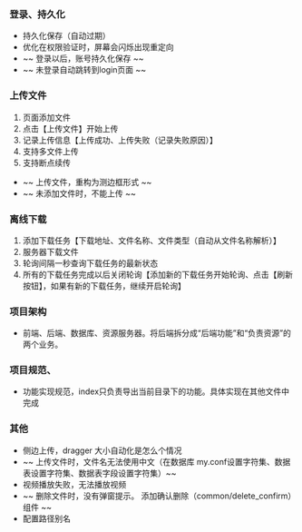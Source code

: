 
### 登录、持久化
- 持久化保存（自动过期）
- 优化在权限验证时，屏幕会闪烁出现重定向
- ~~ 登录以后，账号持久化保存 ~~
- ~~ 未登录自动跳转到login页面 ~~



### 上传文件

1. 页面添加文件
2. 点击【上传文件】开始上传
3. 记录上传信息【上传成功、上传失败（记录失败原因）】
4. 支持多文件上传
5. 支持断点续传
- ~~ 上传文件，重构为测边框形式  ~~
- ~~ 未添加文件时，不能上传 ~~



### 离线下载
1. 添加下载任务【下载地址、文件名称、文件类型（自动从文件名称解析）】
2. 服务器下载文件
3. 轮询间隔一秒查询下载任务的最新状态
4. 所有的下载任务完成以后关闭轮询【添加新的下载任务开始轮询、点击【刷新按钮】，如果有新的下载任务，继续开启轮询】



### 项目架构
- 前端、后端、数据库、资源服务器。将后端拆分成“后端功能”和“负责资源”的两个业务。

### 项目规范、
- 功能实现规范，index只负责导出当前目录下的功能。具体实现在其他文件中完成



### 其他
- 侧边上传，dragger 大小自动化是怎么个情况
- ~~ 上传文件时，文件名无法使用中文（在数据库 my.conf设置字符集、数据表设置字符集、数据表字段设置字符集）~~
- 视频播放失败，无法播放视频
- ~~ 删除文件时，没有弹窗提示。 添加确认删除（common/delete_confirm）组件 ~~
- 配置路径别名